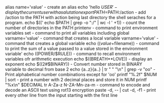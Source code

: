 alias name='value' - create an alias
echo 'hello $USER' - display the current user with a salutation
export PATH=$PATH:/action - add /action to the PATH with action being last directory the shell seraches for a program.
echo $((' echo $PATH | grep -o ":/" | wc -l ' +1)) - count the number of directories in the PATH
printenv - command to print environment variables
set - command to print all variables including global
varname='value' - command that creates a local variable
varname='value' - command that creates a global variable
echo $((value+$filename)) - command to print the sum of a value passed to a value stored in the environment variable'
echo $(($POWER/$RULE)) - command to recall environment variables ofr arithmetic execution
echo $((BREATH**LOVE)) - display an exponent
echo $((2#$BINARY)) - Convert number stored in BINARY variable to decimal from base 2
echo {a..z}{a..} | tr " " "\n" | grep -v "oo" - Print alphabetical number combinations except for 'oo'
printf "%.2f" $NUM | sort - print a number with 2 decimal places and store it in NUM
printf "%x\n" $DECIMAL
tr A-Za-z N-ZA-Mn-za-m - command to encode and decode an ASCII text using rot13 encryption
paste -d, -- | cut -d, -f1 - print every other line from the input starting with the first line

